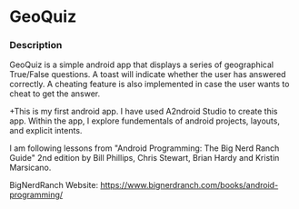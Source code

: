 # GeoQuiz
### Description

GeoQuiz is a simple android app that displays a series of geographical True/False questions. A toast will indicate whether the user has answered correctly. A cheating feature is also implemented in case the user wants to cheat to get the answer. 

+This is my first android app. I have used A2ndroid Studio to create this app. Within the app, I explore fundementals of android projects, layouts, and explicit intents. 

I am following lessons from "Android Programming: The Big Nerd Ranch Guide" 2nd edition by Bill Phillips, Chris Stewart, Brian Hardy and Kristin Marsicano. 

BigNerdRanch Website: https://www.bignerdranch.com/books/android-programming/
